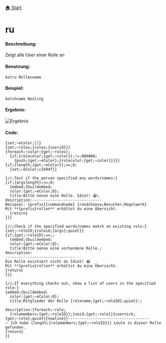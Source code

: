 [🏠 Start](https://jeanluc2305.github.io/Discord/)

# ru

#### Beschreibung:

Zeigt alle User einer Rolle an

#### Benutzung:

`botru Rollenname`

#### Beispiel:

`botchname Neuling`

#### Ergebnis:

![Ergebnis](https://cdn.discordapp.com/attachments/642357675283316747/734093135290040340/unknown.png)

#### Code:

```
{set;~eColor;[]}
{set;~roles;{roles;{userid}}}
{foreach;~color;{get;~roles};
  {if;{rolecolor;{get;~color}};!=;000000;
    {push;{get;~eColor};{rolecolor;{get;~color}}}}}
{if;{length;{get;~eColor}};==;0;
  {set;~eColor;c1694f}}

{//;Test if the person specified any words/names:}
{if;{argslength};<=;0;
  {embed;{buildembed;
  color:{get;~eColor;0};
  title:Bitte nenne eine Rolle. Idiot! 😂;
description:-------------------------------
Beispiel: {prefix}{commandname} {randchoose;Besucher;Regelwerk}
Mit **{prefix}rollen** erhältst du eine Übersicht.
  {return}
}}}

{//;Check if the specified words/names match an existing role:}
{set;~roleID;{roleid;{args};quiet}}
{if;{get;~roleID};==;;
  {embed;{buildembed;
  color:{get;~eColor;0};
  title:Bitte nenne eine vorhandene Rolle.;
description:
-------------------------------
Die Rolle existiert nicht du Idiot! 😂
Mit **{prefix}rollen** erhältst du eine Übersicht.
{return}
}}}

{//;If everything checks out, show a list of users in the specified role:}
{embed;{buildembed;
  color:{get;~eColor;0};
  title:Mitglieder der Rolle {rolename;{get;~roleID};quiet}:;

description:{foreach;~role;
  {rolemembers;{get;~roleID}};{void;{get;~role}}{usernick;{get;~role};quiet}{newline}}------------------------------------
✅ Ich habe {length;{rolemembers;{get;~roleID}}} Leute in dieser Rolle gefunden.
{return}
}}
```
